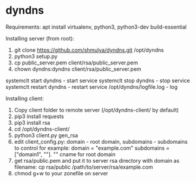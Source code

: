 # dyndns

Requirements:
apt install virtualenv, python3, python3-dev build-essential

Installing server (from root):
1. git clone https://github.com/shmulya/dyndns.git /opt/dyndns
2. python3 setup.py
3. cp public_server.pem client/rsa/public_server.pem
4. chown dyndns:dyndns client/rsa/public_server.pem

systemclt start dyndns - start service
systemclt stop dyndns - stop service
systemclt restart dyndns - restart service 
/opt/dyndns/logfile.log - log

Installing client:
1. Copy client folder to remote server (/opt/dyndns-client/ by default)
2. pip3 install requests
3. pip3 install rsa
4. cd /opt/dyndns-client/
5. python3 client.py gen_rsa
6. edit client_config.py: domain - root domain, subdomains - subdomains to control
for example: domain = "example.com" subdomains = ["domain1", ""]. "" cname for root domain
7. get rsa/public.pem and put it to server rsa directory with domain as filename:
cp rsa/public /path/to/server/rsa/example.com
8. chmod g+w to your zonefile on server
